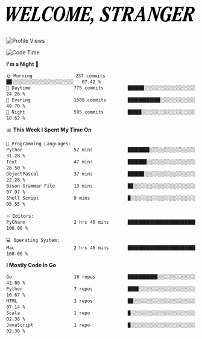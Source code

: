 <div>
  <picture>
    <source media="(prefers-color-scheme: dark)" srcset="./headers/welcome_white.png">
    <img alt="WELCOME, STRANGER" src="./headers/welcome.png" width="500">
  </picture>
</div>

<br>

![Profile Views](https://komarev.com/ghpvc/?username=darleet&color=blue)

<!--START_SECTION:waka-->
![Code Time](http://img.shields.io/badge/Code%20Time-993%20hrs%2030%20mins-blue)

**I'm a Night 🦉** 

```text
🌞 Morning                237 commits         ██░░░░░░░░░░░░░░░░░░░░░░░   07.42 % 
🌆 Daytime                775 commits         ██████░░░░░░░░░░░░░░░░░░░   24.26 % 
🌃 Evening                1588 commits        ████████████░░░░░░░░░░░░░   49.70 % 
🌙 Night                  595 commits         █████░░░░░░░░░░░░░░░░░░░░   18.62 % 
```


📊 **This Week I Spent My Time On** 

```text
💬 Programming Languages: 
Python                   52 mins             ████████░░░░░░░░░░░░░░░░░   31.28 % 
Text                     47 mins             ███████░░░░░░░░░░░░░░░░░░   28.50 % 
ObjectPascal             37 mins             ██████░░░░░░░░░░░░░░░░░░░   22.28 % 
Bison Grammar File       13 mins             ██░░░░░░░░░░░░░░░░░░░░░░░   07.97 % 
Shell Script             9 mins              █░░░░░░░░░░░░░░░░░░░░░░░░   05.55 % 

🔥 Editors: 
PyCharm                  2 hrs 46 mins       █████████████████████████   100.00 % 

💻 Operating System: 
Mac                      2 hrs 46 mins       █████████████████████████   100.00 % 
```

**I Mostly Code in Go** 

```text
Go                       18 repos            ███████████░░░░░░░░░░░░░░   42.86 % 
Python                   7 repos             ████░░░░░░░░░░░░░░░░░░░░░   16.67 % 
HTML                     3 repos             ██░░░░░░░░░░░░░░░░░░░░░░░   07.14 % 
Scala                    1 repo              █░░░░░░░░░░░░░░░░░░░░░░░░   02.38 % 
JavaScript               1 repo              █░░░░░░░░░░░░░░░░░░░░░░░░   02.38 % 
```




<!--END_SECTION:waka-->
